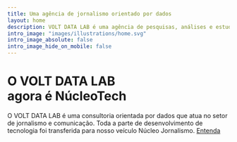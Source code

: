 ```yaml
---
title: Uma agência de jornalismo orientado por dados
layout: home
description: VOLT DATA LAB é uma agência de pesquisas, análises e estudos orientados por dados no setor de mídia e comunicação.
intro_image: "images/illustrations/home.svg"
intro_image_absolute: false
intro_image_hide_on_mobile: false
---
```


# O VOLT DATA LAB <br> agora é NúcleoTech

O VOLT DATA LAB é uma consultoria orientada por dados que atua no setor de jornalismo e comunicação. Toda a parte de desenvolvimento de tecnologia foi transferida para nosso veículo Núcleo Jornalismo. [Entenda](https://voltdata.info/nucleotech)